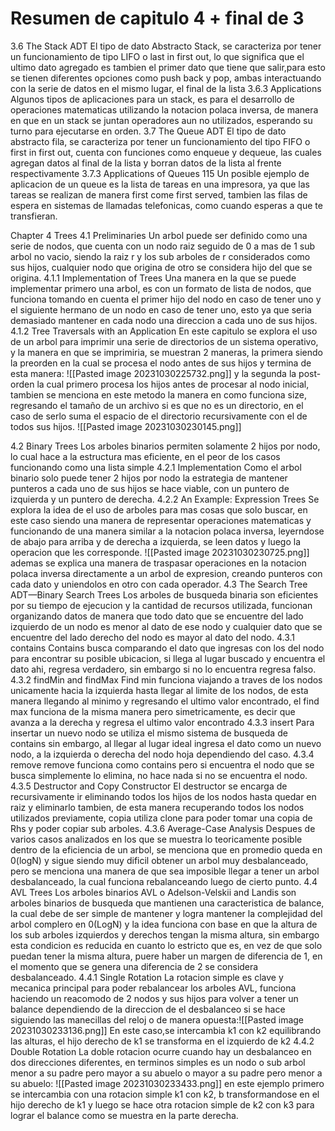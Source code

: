 # Resumen de capitulo 4 + final de 3
3.6 The Stack ADT
El tipo de dato Abstracto Stack, se caracteriza por tener un funcionamiento de tipo LIFO o last in first out, lo que significa que el ultimo dato agregado es tambien el primer dato que tiene que salir,para esto se tienen diferentes opciones como push back y pop, ambas interactuando con la serie de datos en el mismo lugar, el final de la lista
3.6.3 Applications
Algunos tipos de aplicaciones para un stack, es para el desarrollo de operaciones matematicas utilizando la notacion polaca inversa, de manera en que en un stack se juntan operadores aun no utilizados, esperando su turno para ejecutarse en orden.
3.7 The Queue ADT
El tipo de dato abstracto fila, se caracteriza por tener un funcionamiento del tipo FIFO o first in first out, cuenta con funciones como enqueue y dequeue, las cuales agregan datos al final de la lista y borran datos de la lista al frente respectivamente
3.7.3 Applications of Queues 115
Un posible ejemplo de aplicacion de un queue es la lista de tareas en una impresora, ya que las tareas se realizan de manera first come first served, tambien las filas de espera en sistemas de llamadas telefonicas, como cuando esperas a que te transfieran.

Chapter 4 Trees 
4.1 Preliminaries 
Un arbol puede ser definido como una serie de nodos, que cuenta con un nodo raiz seguido de 0 a mas de 1 sub arbol no vacio, siendo la raiz r y los sub arboles de r considerados como sus hijos, cualquier nodo que origina de otro se considera hijo del que se origina.
4.1.1 Implementation of Trees
Una manera en la que se puede implementar primero una arbol, es con un formato de lista de nodos, que funciona tomando en cuenta el primer hijo del nodo en caso de tener uno y el siguiente hermano de un nodo en caso de tener uno, esto ya que seria demasiado mantener en cada nodo una direccion a cada uno de sus hijos.
4.1.2 Tree Traversals with an Application
En este capitulo se explora el uso de un arbol para imprimir una serie de directorios de un sistema operativo, y la manera en que se imprimiria, se muestran 2 maneras, la primera siendo la preorden en la cual se procesa el nodo antes de sus hijos y termina de esta manera:
![[Pasted image 20231030225732.png]]
y la segunda la post-orden la cual primero procesa los hijos antes de procesar al nodo inicial, tambien se menciona en este metodo la manera en como funciona size, regresando el tamaño de un archivo si es que no es un directorio, en el caso de serlo suma el espacio de el directorio recursivamente con el de todos sus hijos.
![[Pasted image 20231030230145.png]]

4.2 Binary Trees
Los arboles binarios permiten solamente 2 hijos por nodo, lo cual hace a la estructura mas eficiente, en el peor de los casos funcionando como una lista simple
4.2.1 Implementation
Como el arbol binario solo puede tener 2 hijos por nodo la estrategia de mantener punteros a cada uno de sus hijos se hace viable, con un puntero de izquierda y un puntero de derecha.
4.2.2 An Example: Expression Trees
Se explora la idea de el uso de arboles para mas cosas que solo buscar, en este caso siendo una manera de representar operaciones matematicas y funcionando de una manera similar a la notacion polaca inversa, leyerndose de abajo para arriba y de derecha a izquierda, se leen datos y luego la operacion que les corresponde.
![[Pasted image 20231030230725.png]]
ademas se explica una manera de traspasar operaciones en la notacion polaca inversa directamente a un arbol de expresion, creando punteros con cada dato y uniendolos en otro con cada operador.
4.3 The Search Tree ADT—Binary Search Trees
Los arboles de busqueda binaria son eficientes por su tiempo de ejecucion y la cantidad de recursos utilizada, funcionan organizando datos de manera que todo dato que se encuentre del lado izquierdo de un nodo es menor al dato de ese nodo y cualquier dato que se encuentre del lado derecho del nodo es mayor al dato del nodo.
4.3.1 contains
Contains busca comparando el dato que ingresas con los del nodo para encontrar su posible ubicacion, si llega al lugar buscado y encuentra el dato ahi, regresa verdadero, sin embargo si no lo encuentra regresa falso.
4.3.2 findMin and findMax 
Find min funciona viajando a traves de los nodos unicamente hacia la izquierda hasta llegar al limite de los nodos, de esta manera llegando al minimo y regresando el ultimo valor encontrado, el find max funciona de la misma manera pero simetricamente, es decir que avanza a la derecha y regresa el ultimo valor encontrado
4.3.3 insert
Para insertar un nuevo nodo se utiliza el mismo sistema de busqueda de contains sin embargo, al llegar al lugar ideal ingresa el dato como un nuevo nodo, a la izquierda o derecha del nodo hoja dependiendo del caso.
4.3.4 remove
remove funciona como contains pero si encuentra el nodo que se busca simplemente lo elimina, no hace nada si no se encuentra el nodo.
4.3.5 Destructor and Copy Constructor
El destructor se encarga de recursivamente ir eliminando todos los hijos de los nodos hasta quedar en raiz y eliminarlo tambien, de esta manera recuperando todos los nodos utilizados previamente, copia utiliza clone para poder tomar una copia de Rhs y poder copiar sub arboles.
4.3.6 Average-Case Analysis
Despues de varios casos analizados en los que se muestra lo teoricamente posible dentro de la eficiencia de un arbol, se menciona que en promedio queda en 0(logN)
y sigue siendo muy dificil obtener un arbol muy desbalanceado, pero se menciona una manera de que sea imposible llegar a tener un arbol desbalanceado, la cual funciona rebalanceando luego de cierto punto.
4.4 AVL Trees
Los arboles binarios  AVL o Adelson-Velskii and Landis son arboles binarios de busqueda que mantienen una caracteristica de balance, la cual debe de ser simple de mantener y logra mantener la complejidad del arbol complero en 0(LogN) y la idea funciona con base en que la altura de los sub arboles izquierdos y derechos tengan la misma altura, sin embargo esta condicion es reducida en cuanto lo estricto que es, en vez de que solo puedan tener la misma altura, puere haber un margen de diferencia de 1, en el momento que se genera una diferencia de 2 se considera desbalanceado.
4.4.1 Single Rotation
La rotacion simple es clave y mecanica principal para poder rebalancear los arboles AVL, funciona haciendo un reacomodo de 2 nodos y sus hijos para volver a tener un balance dependiendo de la direccion de el desbalanceo si se hace siguiendo las manecillas del reloj o de manera opuesta:![[Pasted image 20231030233136.png]]
En este caso,se intercambia k1 con k2 equilibrando las alturas, el hijo derecho de k1 se transforma en el izquierdo de k2
4.4.2 Double Rotation
La doble rotacion ocurre cuando hay un desbalanceo en dos direcciones diferentes, en terminos simples es un nodo o sub arbol menor a su padre pero mayor a su abuelo o mayor a su padre pero menor a su abuelo:
![[Pasted image 20231030233433.png]]
en este ejemplo primero se intercambia con una rotacion simple k1 con k2, b transformandose en el hijo derecho de k1 y luego se hace otra rotacion simple de k2 con k3 para lograr el balance como se muestra en la parte derecha. 